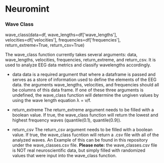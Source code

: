 # Neuromint
### Wave Class

wave_class(data=df, wave_lengths=df['wave_lengths'], velocities=df['velocities'], frequencies=df['frequencies'], return_extreme=True, return_csv=True)

The wave_class function currently takes several arguments: data, wave_lengths, velocities, frequencies, return_extreme, and return_csv. It is used to analyze EEG data metrics and classify wavelengths accordingly. 

- data
data is a required argument that where a dataframe is passed and serves as a store of information used to define the elements of the EEG data. the arguments wave_lengths, velocities, and frequencies should all be columns of this data frame. If one of these three arguments is undefined, the wave_class function will determine the ungiven values by using the wave length equation λ = v/f.

- return_extreme
The return_extreme argument needs to be filled with a boolean value. If true, the wave_class function will return the lowest and highest frequency waves (quantile(0.1), quantile(0.9)).

- return_csv
The return_csv argument needs to be filled with a boolean value. If true, the wave_class fucntion will return a .csv file with all of the analyzed waves. An Example of this can be found in this repository under the wave_classes.csv file. **Please note:** the wave_classes.csv file is NOT real neuroscientific data, but simply filled with randomized values that were input into the wave_class function. 
